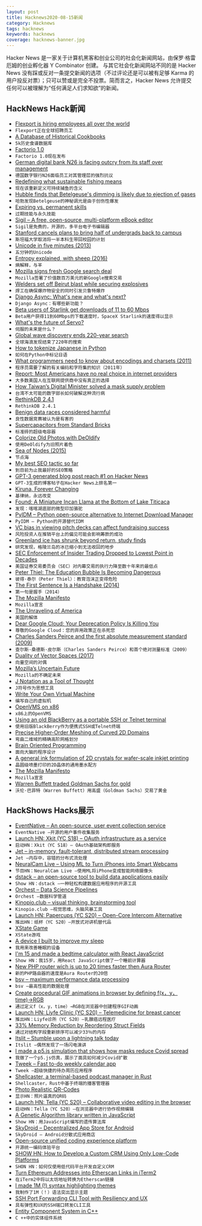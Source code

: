 ```yaml
---
layout: post
title: Hacknews2020-08-15新闻
category: Hacknews
tags: hacknews
keywords: hacknews
coverage: hacknews-banner.jpg
---
```


Hacker News 是一家关于计算机黑客和创业公司的社会化新闻网站，由保罗·格雷厄姆的创业孵化器 Y Combinator 创建。
与其它社会化新闻网站不同的是 Hacker News 没有踩或反对一条提交新闻的选项（不过评论还是可以被有足够 Karma 的用户投反对票）；只可以赞或是完全不投票。简而言之，Hacker News 允许提交任何可以被理解为“任何满足人们求知欲”的新闻。

## HackNews Hack新闻


- [Flexport is hiring employees all over the world](https://www.flexport.com/careers/department/engineering)
- `Flexport正在全球招聘员工`
- [A Database of Historical Cookbooks](https://www.atlasobscura.com/articles/how-to-find-historic-cookbooks)
- `5k历史食谱数据库`
- [Factorio 1.0](https://factorio.com/blog/post/fff-360)
- `Factorio 1.0现在发布`
- [German digital bank N26 is facing outcry from its staff over management](https://www.cnbc.com/2020/08/13/german-digital-bank-n26-faces-outcry-from-staff-over-management.html)
- `德国数字银行N26面临员工对其管理层的强烈抗议`
- [Redefining what sustainable fishing means](http://oceans.nautil.us/article/600/its-time-to-redefine-what-sustainable-fishing-means)
- `现在该重新定义可持续捕鱼的含义`
- [Hubble finds that Betelgeuse's dimming is likely due to ejection of gases](https://phys.org/news/2020-08-hubble-betelgeuse-mysterious-dimming-due.html)
- `哈勃发现Betelgeuse的神秘调光是由于创伤性爆发`
- [Expiring vs. permanent skills](https://www.collaborativefund.com/blog/expiring-vs-permanent-skills)
- `过期技能与永久技能`
- [Sigil – A free, open-source, multi-platform eBook editor](https://github.com/Sigil-Ebook/Sigil)
- `Sigil是免费的，开源的，多平台电子书编辑器`
- [Stanford cancels plans to bring half of undergrads back to campus](https://stanforddaily.com/2020/08/13/stanford-cancels-plans-to-bring-half-of-undergrads-back-to-campus/)
- `斯坦福大学取消将一半本科生带回校园的计划`
- [Unicode in five minutes (2013)](https://richardjharris.github.io/unicode-in-five-minutes.html)
- `五分钟的Unicode`
- [Entropy explained, with sheep (2016)](https://aatishb.com/entropy/)
- `熵解释，与羊`
- [Mozilla signs fresh Google search deal](https://www.theregister.com/2020/08/14/mozilla_google_search/)
- `Mozilla签署了价值数百万美元的新Google搜索交易`
- [Welders set off Beirut blast while securing explosives](https://www.maritime-executive.com/article/report-welders-set-off-the-beirut-blast-while-securing-explosives)
- `焊工在确保爆炸物安全的同时引发贝鲁特爆炸`
- [Django Async: What's new and what's next?](https://deepsource.io/blog/django-async-support/)
- `Django Async：有哪些新功能？`
- [Beta users of Starlink get downloads of 11 to 60 Mbps](https://arstechnica.com/information-technology/2020/08/spacex-starlink-beta-tests-show-speeds-up-to-60mbps-latency-as-low-as-31ms/)
- `Beta用户获得11到60Mbps的下载速度时，SpaceX Starlink的速度得以显示`
- [What's the future of Servo?](https://github.com/servo/servo/discussions/27575)
- `伺服的未来是什么？`
- [Global wave discovery ends 220-year search](https://www.quantamagazine.org/weather-data-reveals-long-predicted-pressure-waves-20200813/)
- `全球海浪发现结束了220年的搜索`
- [How to tokenize Japanese in Python](https://www.dampfkraft.com/nlp/how-to-tokenize-japanese.html)
- `如何在Python中标记日语`
- [What programmers need to know about encodings and charsets (2011)](https://kunststube.net/encoding/)
- `程序员需要了解的有关编码和字符集的知识（2011年）`
- [Report: Most Americans have no real choice in internet providers](https://ilsr.org/report-most-americans-have-no-real-choice-in-internet-providers/)
- `大多数美国人在互联网提供商中没有真正的选择`
- [How Taiwan’s Digital Minister solved a mask supply problem](https://www.wired.com/story/how-taiwans-unlikely-digital-minister-hacked-the-pandemic/)
- `台湾不太可能的数字部长如何破解这种流行病`
- [RethinkDB 2.4.1](https://rethinkdb.com/blog/2.4.1-release)
- `RethinkDB 2.4.1`
- [Benign data races considered harmful](https://bartoszmilewski.com/2020/08/11/benign-data-races-considered-harmful/)
- `良性数据竞赛被认为是有害的`
- [Supercapacitors from Standard Bricks](https://arstechnica.com/science/2020/08/how-to-turn-regular-bricks-into-electricity-storying-supercapacitors/)
- `标准砖的超级电容器`
- [Colorize Old Photos with DeOldify](https://www.gradio.app/hub/hub-deoldify)
- `使用DeOldify为旧照片着色`
- [Sea of Nodes (2015)](https://darksi.de/d.sea-of-nodes/)
- `节点海`
- [My best SEO tactic so far](https://questinglog.com/my-best-seo-tactic-so-far/)
- `到目前为止我最好的SEO策略`
- [GPT-3 generated blog post reach #1 on Hacker News](https://www.technologyreview.com/2020/08/14/1006780/ai-gpt-3-fake-blog-reached-top-of-hacker-news/)
- `GPT-3生成的博客帖子在Hacker News上排名第一`
- [Kiruna, Forever Changing](https://placesjournal.org/article/kiruna-forever-changing)
- `基律纳，永远改变`
- [Found: A Miniature Incan Llama at the Bottom of Lake Titicaca](https://www.atlasobscura.com/articles/found-llama-gold-titicaca)
- `发现：喀喀湖底部的微型印加骆驼`
- [PyIDM – Python open-source alternative to Internet Download Manager](https://github.com/pyIDM/PyIDM)
- `PyIDM – Python的开源替代IDM`
- [VC bias in viewing pitch decks can affect fundraising success](https://www.docsend.com/blog/how-vc-bias-in-viewing-pitch-decks-can-affect-fundraising-success/)
- `风险投资人在推销平台上的偏见可能会影响筹款的成功`
- [Greenland ice has shrunk beyond return, study finds](https://www.reuters.com/article/us-climate-change-arctic-idUSKCN25A2X3)
- `研究发现，格陵兰岛的冰已缩小到无法收回的地步`
- [SEC Enforcement of Insider Trading Dropped to Lowest Point in Decades](https://www.npr.org/2020/08/14/901862355/under-trump-sec-enforcement-of-insider-trading-dropped-to-lowest-point-in-decade)
- `美国证券交易委员会（SEC）对内幕交易的执行力降至数十年来的最低点`
- [Peter Thiel: The Education Bubble Is Becoming Dangerous](https://www.youtube.com/watch?v=crAHDXdBCXg)
- `彼得·泰尔（Peter Thiel）：教育泡沫正变得危险`
- [The First Sentence Is a Handshake (2014)](https://www.theatlantic.com/entertainment/archive/2014/10/william-gibson-by-heart/382027/)
- `第一句是握手（2014）`
- [The Mozilla Manifesto](https://www.mozilla.org/is/about/manifesto/)
- `Mozilla宣言`
- [The Unraveling of America](https://www.rollingstone.com/politics/political-commentary/covid-19-end-of-american-era-wade-davis-1038206/)
- `美国的解体`
- [Dear Google Cloud: Your Deprecation Policy Is Killing You](https://medium.com/@steve.yegge/dear-google-cloud-your-deprecation-policy-is-killing-you-ee7525dc05dc)
- `尊敬的Google Cloud：您的弃用政策正在杀死您`
- [Charles Sanders Peirce and the first absolute measurement standard (2009)](https://physicstoday.scitation.org/doi/full/10.1063/1.3273015)
- `查尔斯·桑德斯·皮尔斯（Charles Sanders Peirce）和首个绝对测量标准（2009）`
- [Duality of Vector Spaces (2017)](https://solmaz.io/notes/duality-vector-spaces/)
- `向量空间的对偶`
- [Mozilla’s Uncertain Future](https://civilityandtruth.com/2020/08/13/mozillas-uncertain-future/)
- `Mozilla的不确定未来`
- [J Notation as a Tool of Thought](https://www.hillelwayne.com/post/j-notation/)
- `J符号作为思想工具`
- [Write Your Own Virtual Machine](https://justinmeiners.github.io/lc3-vm/)
- `编写自己的虚拟机`
- [OpenVMS on x86](https://vmssoftware.com/updates/state-of-the-port/)
- `x86上的OpenVMS`
- [Using an old BlackBerry as a portable SSH or Telnet terminal](https://rqsall.com/posts/using-an-old-blackberry-as-a-portable-ssh-terminal)
- `使用旧版BlackBerry作为便携式SSH或Telnet终端`
- [Precise Higher-Order Meshing of Curved 2D Domains](http://graphics.cs.uos.de/bezierguarding.html)
- `弯曲二维域的精确高阶网格划分`
- [Brain Oriented Programming](https://tobeva.com/articles/brain-oriented-programming/)
- `面向大脑的程序设计`
- [A general ink formulation of 2D crystals for wafer-scale inkjet printing](https://advances.sciencemag.org/content/6/33/eaba5029)
- `晶圆级喷墨打印的2D晶体的通用墨水配方`
- [The Mozilla Manifesto](https://www.mozilla.org/en-US/about/manifesto/)
- `Mozilla宣言`
- [Warren Buffett traded Goldman Sachs for gold](https://fortune.com/2020/08/14/warren-buffett-goldman-sachs-gold-berkshire-hathaway-portfolio-occidental-stock-wells-fargo-jp-morgan-kroger/)
- `沃伦·巴菲特（Warren Buffett）用高盛（Goldman Sachs）交易了黄金`


## HackShows Hacks展示

- [ EventNative – An open-source, user event collection service](https://github.com/ksensehq/eventnative)
- `EventNative –开源的用户事件收集服务`
- [Launch HN: Xkit (YC S18) – OAuth infrastructure as a service](item?id=24121290)
- `启动HN：Xkit（YC S18）– OAuth基础架构即服务`
- [ Jet – in-memory, fault-tolerant, distributed stream processing](https://github.com/hazelcast/hazelcast-jet)
- `Jet –内存中，容错的分布式流处理`
- [ NeuralCam Live – Using ML to Turn iPhones into Smart Webcams](https://neural.cam/news/)
- `节目HN：NeuralCam Live –使用ML将iPhone变成智能网络摄像头`
- [ dstack – an open-source tool to build data applications easily](item?id=24131723)
- `Show HN：dstack –一种轻松构建数据应用程序的开源工具`
- [ Orchest – Data Science Pipelines](item?id=24131302)
- `Orchest –数据科学管道`
- [ Kinopio.club – visual thinking, brainstorming tool](https://kinopio.club)
- `Kinopio.club –视觉思维，头脑风暴工具`
- [Launch HN: Papercups (YC S20) – Open-Core Intercom Alternative](item?id=24133719)
- `推出HN：纸杯（YC S20）–开放式对讲机替代品`
- [ XState Game](https://evac.bradwoods.io/)
- `XState游戏`
- [ A device I built to improve my sleep](https://biotinker.dev/posts/seismograph.html)
- `我用来改善睡眠的设备`
- [ I'm 15 and made a bedtime calculator with React JavaScript](https://www.sleepsources.com/bed-time-calculator/)
- `Show HN：我15岁，用React JavaScript做了一个睡前计算器`
- [ New PHP router wich is up to 20 times faster then Aura Router](https://github.com/alexdodonov/mezon-router/blob/master/doc/router-aura.md)
- `新的PHP路由器的速度是Aura Router的20倍`
- [ bsv – maximum performance data processing](https://github.com/nathants/bsv)
- `bsv –最高性能的数据处理`
- [ Create procedural GIF animations in browser by defining f(x，y，time)→RGB](https://fofpx.com)
- `通过定义f（x，y，time）→RGB在浏览器中创建程序GIF动画`
- [Launch HN: Liyfe Clinic (YC S20) – Telemedicine for breast cancer](item?id=24143569)
- `推出HN：Liyfe诊所（YC S20）–乳腺癌远程医疗`
- [ 33% Memory Reduction by Reordering Struct Fields](https://qvault.io/2020/08/07/saving-a-third-of-our-memory-by-re-ordering-go-struct-fields)
- `通过对结构字段重新排序可以减少33％的内存`
- [ Itslit – Stumble upon a lightning talk today](https://github.com/vinayak-mehta/itslit)
- `Itslit –偶然发现了一场闪电演讲`
- [ I made a p5.js simulation that shows how masks reduce Covid spread](http://JustWearIt.fyi)
- `我做了一个p5.js仿真，展示了面具如何减少Covid扩散`
- [ Tweek – Fast to-do weekly calendar app](https://tweek.so)
- `Tweek –超级快捷的待办周历应用程序`
- [ Shellcaster, a terminal-based podcast manager in Rust](https://github.com/jeff-hughes/shellcaster)
- `Shellcaster，Rust中基于终端的播客管理器`
- [ Photo Realistic QR-Codes](https://www.QRpicture.com)
- `显示HN：照片逼真的QR码`
- [Launch HN: Tella (YC S20) – Collaborative video editing in the browser](item?id=24158509)
- `启动HN：Tella（YC S20）–在浏览器中进行协作视频编辑`
- [ A Genetic Algorithm library written in JavaScript](https://github.com/lodenrogue/genetic-algorithm-js)
- `Show HN：用JavaScript编写的遗传算法库`
- [ SkyDroid – Decentralized App Store for Android](https://github.com/redsolver/skydroid)
- `SkyDroid – Android分散式应用商店`
- [ Open-source unified coding experience platform](https://www.reddit.com/r/Python/comments/i9g0oo/made_a_platform_for_people_to_learn_code_practice/)
- `开源统一编码体验平台`
- [SHOW HN: How to Develop a Custom CRM Using Only Low-Code Platforms](https://medium.com/@sebscholl/hot-to-develop-a-custom-crm-using-only-low-code-platforms-67da41bbe9b1)
- `SHON HN：如何仅使用低代码平台开发自定义CRM`
- [ Turn Ethereum Addresses into Etherscan Links in iTerm2](https://medium.com/@elliotaplant/turn-ethereum-addresses-into-etherscan-links-in-iterm2-77656dc48fde)
- `在iTerm2中将以太坊地址转换为Etherscan链接`
- [ I made 1M (!) syntax highlighting themes](https://www.syntaxenvy.com/0782664)
- `我制作了1M（！）语法突出显示主题`
- [ SSH Port Forwarding CLI Tool with Resiliency and UX](https://davrodpin.github.io/mole/)
- `具有弹性和UX的SSH端口转发CLI工具`
- [ Entity Component System in C++](https://github.com/stillwwater/twoecs)
- `C ++中的实体组件系统`

